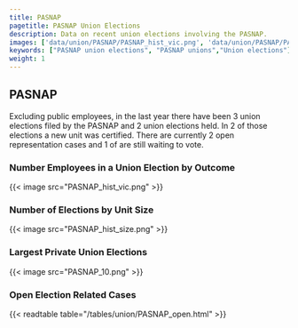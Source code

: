 ```yaml
---
title: PASNAP
pagetitle: PASNAP Union Elections
description: Data on recent union elections involving the PASNAP.
images: ['data/union/PASNAP/PASNAP_hist_vic.png', 'data/union/PASNAP/PASNAP_hist_size.png', 'data/union/PASNAP/PASNAP_10.png']
keywords: ["PASNAP union elections", "PASNAP unions","Union elections"]
weight: 1
---
```

##  PASNAP

Excluding public employees, in the last year there have been 3 union elections filed by the PASNAP and 2 union elections held. In 2 of those elections a new unit was certified. There are currently 2 open representation cases and 1 of are still waiting to vote.

### Number Employees in a Union Election by Outcome
{{< image src="PASNAP_hist_vic.png" >}}

### Number of Elections by Unit Size
{{< image src="PASNAP_hist_size.png" >}}

### Largest Private Union Elections
{{< image src="PASNAP_10.png" >}}

### Open Election Related Cases
{{< readtable table="/tables/union/PASNAP_open.html" >}}

